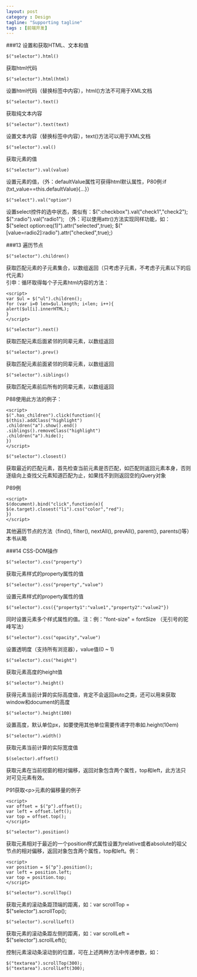 ```yaml
---
layout: post
category : Design
tagline: "Supporting tagline"
tags : [前端开发]
---
```


###12 设置和获取HTML、文本和值

	$("selector").html()
获取html代码

	$("selector").html(html)
设置html代码（替换标签中内容），html()方法不可用于XML文档

	$("selector").text()
获取纯文本内容

	$("selector").text(text)
设置文本内容（替换标签中内容），text()方法可以用于XML文档

	$("selector").val()
获取元素的值

	$("selector").val(value)
设置元素的值，（外：defaultValue属性可获得html默认属性，P80例:if \(txt_value==this.defaultValue\)\{...\}）

	$("select").val("option")
设置select控件的选中状态，类似有：$(":checkbox").val("check1","check2"); $(":radio").val("radio1");  
（外：可以使用attr()方法实现同样功能，如：$("select option:eq\(1\)").attr("selected",true); $("\[value=radio2\]:radio"\).attr\("checked",true\);）

###13 遍历节点

	$("selector").children()
获取匹配元素的子元素集合，以数组返回（只考虑子元素，不考虑子元素以下的后代元素）  
引申：循环取得每个子元素html内容的方法：

	<script>
	var $ul = $("ul").children();
	for (var i=0 len=$ul.length; i<len; i++){
	alert($ul[i].innerHTML);
	}
	</script>

	$("selector").next()
获取匹配元素后面紧邻的同辈元素，以数组返回

	$("selector").prev()
获取匹配元素前面紧邻的同辈元素，以数组返回

	$("selector").siblings()
获取匹配元素前后所有的同辈元素，以数组返回

P88使用此方法的例子：

	<script>
	$(".has_children").click(function(){
	$(this).addClass("highlight")
	.children("a").show().end()
	.siblings().removeClass("highlight")
	.children("a").hide();
	})
	</script>

	$("selector").closest()
获取最近的匹配元素，首先检查当前元素是否匹配，如匹配则返回元素本身，否则逐级向上查找父元素知道匹配为止，如果找不到则返回空的jQuery对象  

P89例

	<script>
	$(document).bind("click",function(e){
	$(e.target).closest("li").css("color","red");
	})
	</script>
 
其他遍历节点的方法（find(), filter(), nextAll(), prevAll(), parent(), parents()等）本书从略

###14 CSS-DOM操作

	$("selector").css("property")
获取元素样式的property属性的值

	$("selector").css("property","value")
设置元素样式的property属性的值

	$("selector").css({"property1":"value1","property2":"value2"})
同时设置元素多个样式属性的值。注：例："font-size" = fontSize （无引号的驼峰写法）

	$("selector").css("opacity","value")
设置透明度（支持所有浏览器），value值(0 ~ 1)

	$("selector").css("height")
获取元素高度的height值

	$("selector").height()
获得元素当前计算的实际高度值，肯定不会返回auto之类，还可以用来获取window和document的高度

	$("selector").height(100)
设置高度，默认单位px，如要使用其他单位需要传递字符串如.height(10em)

	$("selector").width()
获取元素当前计算的实际宽度值

	$(selector).offset()
获取元素在当前视窗的相对偏移，返回对象包含两个属性，top和left，此方法只对可见元素有效。

P91获取&lt;p&gt;元素的偏移量的例子

	<script>
	var offset = $("p").offset();
	var left = offset.left();
	var top = offset.top();
	</script>

	$("selector").position()
获取元素相对于最近的一个position样式属性设置为relative或者absolute的祖父节点的相对偏移，返回对象包含两个属性，top和left。例：

	<script>
	var position = $("p").position();
	var left = position.left;
	var top = position.top;
	</script>

	$("selector").scrollTop()
获取元素的滚动条距顶端的距离，如：var scrollTop = $("selector").scrollTop();

	$("selector").scrollLeft()
获取元素的滚动条距左侧的距离，如：var scrollLeft = $("selector").scrollLeft();

控制元素滚动条滚动到的位置，可在上述两种方法中传递参数，如：

	$("textarea").scrollTop(300);
	$("textarea").scrollLeft(300);